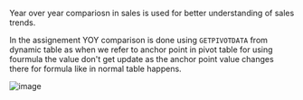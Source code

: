 Year over year compariosn in sales is used for better understanding of sales trends. 

In the assignement YOY comparison is done using `GETPIVOTDATA` from dynamic table as when we refer to anchor point in pivot table for using fourmula the value don't get update as the anchor point value changes there for formula like in normal table happens.

![image](https://user-images.githubusercontent.com/18466387/48242031-38911d00-e3ff-11e8-9abf-1952ee9c753c.png)




